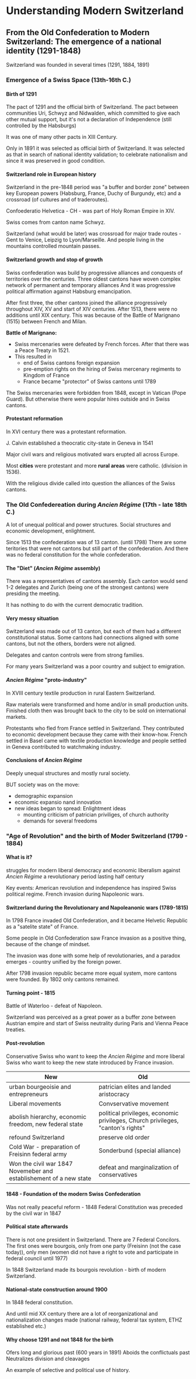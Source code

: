 <!-- markdownlint-disable MD010 MD041 MD001 MD036 MD029-->

# Understanding Modern Switzerland

## From the Old Confederation to Modern Switzerland: The emergence of a national identity (1291-1848)

Switzerland was founded in several times (1291, 1884, 1891)

### Emergence of a Swiss Space (13th-16th C.)

#### Birth of 1291

The pact of 1291 and the official birth of Switzerland. The pact between communities Uri, Schwyz and Nidwalden, which committed to give each other mutual support, but it's not a declaration of Independence (still controlled by the Habsburgs)

It was one of many other pacts in XIII Century.

Only in 1891 it was selected as official birth of Switzerland. It was selected as that in search of national identity validation; to celebrate nationalism and since it was preserved in good condition.

#### Switzerland role in European history

Switzerland in the pre-1848 period was "a buffer and border zone" between key European powers (Habsburg, France, Duchy of Burgundy, etc) and a crossroad (of cultures and of traderoutes).

Confoederatio Helvetica - CH - was part of Holy Roman Empire in XIV.

Swiss comes from canton name Schwyz.

Switzerland (what would be later) was crossroad for major trade routes - Gent to Venice, Leipzig to Lyon/Marseille. And people living in the mountains controlled mountain passes.

#### Switzerland growth and stop of growth

Swiss confederation was build by progressive alliances and conquests of territories over the centuries.
Three oldest cantons have woven complex network of permanent and temporary alliances
And it was progressive political affirmation against Habsburg emancipation.

After first three, the other cantons joined the alliance progressively throughout XIV, XV and start of XIV centuries. After 1513, there were no additions until XIX century.
This was because of the Battle of Marignano (1515) between French and Milan.

**Battle of Marignano:**

- Swiss mercenaries were defeated by French forces. After that there was a Peace Treaty in 1521.
- This resulted in
  - end of Swiss cantons foreign expansion
  - pre-emption rights on the hiring of Swiss mercenary regiments to Kingdom of France
  - France became "protector" of Swiss cantons until 1789

The Swiss mercenaries were forbidden from 1848, except in Vatican (Pope Guard). But otherwise there were popular hires outside and in Swiss cantons.

#### Protestant reformation

In XVI century there was a protestant reformation.

J. Calvin established a theocratic city-state in Geneva in 1541

Major civil wars and religious motivated wars erupted all across Europe.

Most **cities** were protestant and more **rural areas** were catholic. (division in 1536).

With the religious divide called into question the alliances of the Swiss cantons.

### The Old Confedereation during _Ancien Régime_ (17th - late 18th C.)

A lot of unequal political and power structures.
Social structures and economic development, enlightment.

Since 1513 the confederation was of 13 canton. (until 1798)
There are some teritories that were not cantons but still part of the confederation.
And there was no federal constitution for the whole confederation.

#### The "Diet" (_Ancien Régime_ assembly)

There was a representatives of cantons assembly. Each canton would send 1-2 delegates and Zurich (being one of the strongest cantons) were presiding the meeting.

It has nothing to do with the current democratic tradition.

#### Very messy situation

Switzerland was made out of 13 canton, but each of them had a different constitutional status.
Some cantons had connections aligned with some cantons, but not the others, borders were not aligned.

Delegates and canton controls were from strong families.

For many years Switzerland was a poor country and subject to emigration.

#### _Ancien Régime_ "proto-industry"

In XVIII century textile production in rural Eastern Switzerland.

Raw materials were transformed and home and/or in small production units.
Finished cloth then was brought back to the city to be sold on international markets.

Protestants who fled from France settled in Switzerland. They contributed to economic development because they came with their know-how. French settled in Basel came with textile production knowledge and people settled in Geneva contributed to watchmaking industry.

#### Conclusions of _Ancien Régime_

Deeply unequal structures and mostly rural society.

BUT society was on the move:

- demographic expansion
- economic expansio nand innovation
- new ideas began to spread: Enlightment ideas
  - mounting criticism of patrician priviliges, of church authority
  - demands for several freedoms

### "Age of Revolution" and the birth of Moder Switzerland (1799 - 1884)

#### What is it?

struggles for modern liberal democracy and economic liberalism against _Ancien Régime_
a revolutionary period lasting half century

Key events:
American revolution and independence has inspired Swiss political regime.
French invasion during Napoleonic wars.

#### Switzerland during the Revolutionary and Napoleanonic wars (1789-1815)

In 1798 France invaded Old Confederation, and it became Helvetic Republic as a "satelite state" of France.

Some people in Old Confederation saw France invasion as a positive thing, because of the change of mindset.

The invasion was done with some help of revolutionaries, and a paradox emerges - country unified by the foreign power.

After 1798 invasion republic became more equal system, more cantons were founded. By 1802 only cantons remained.

#### Turning point - 1815

Battle of Waterloo - defeat of Napoleon.

Switzerland was perceived as a great power as a buffer zone between Austrian empire and start of Swiss neutrality during Paris and Vienna Peace treaties.

#### Post-revolution

Conservative Swiss who want to keep the _Ancien Régime_ and more liberal Swiss who want to keep the new state introduced by France invasion.

| New                                                                | Old                                                                             |
| ------------------------------------------------------------------ | ------------------------------------------------------------------------------- |
| urban bourgeoisie and entrepreneurs                                | patrician elites and landed aristocracy                                         |
| Liberal movements                                                  | Convservative movement                                                          |
| abolish hierarchy, economic freedom, new federal state             | political privileges, economic privileges, Church privileges, "canton's rights" |
| refound Switzerland                                                | preserve old order                                                              |
| Cold War - preparation of Freisinn federal army                    | Sonderbund (special alliance)                                                   |
| Won the civil war 1847 Novemeber and establishement of a new state | defeat and marginalization of conservatives                                     |

#### 1848 - Foundation of the modern Swiss Confederation

Was not really peaceful reform - 1848 Federal Constitution was preceded by the civil war in 1847

#### Political state afterwards

There is not one president in Switzerland. There are 7 Federal Concilors.
The first ones were bourgois, only from one party (Freisinn (not the case today)), only men (women did not have a right to vote and participate in federal council until 1977)

In 1848 Switzerland made its bourgois revolution - birth of modern Switzerland.

#### National-state construction around 1900

In 1848 federal constitution.

And until mid XX century there are a lot of reorganizational and nationalization changes made (national railway, federal tax system, ETHZ established etc.)

#### Why choose 1291 and not 1848 for the birth

Ofers long and glorious past (600 years in 1891)
Aboids the conflictuals past
Neutralizes division and cleavages

An example of selective and political use of history.
